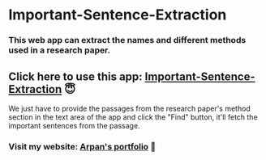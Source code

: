 # Important-Sentence-Extraction

### This web app can extract the names and different methods used in a research paper.

## Click here to use this app: [Important-Sentence-Extraction](https://arpsgit-important-sentence-extraction-main-u6gwyf.streamlit.app/) :innocent:
We just have to provide the passages from the research paper's method section in the text area of the app and click the "Find" button, it'll fetch the important sentences from the passage.

### Visit my website: [Arpan's portfolio](https://sites.google.com/view/arpanmanna) :panda_face:
